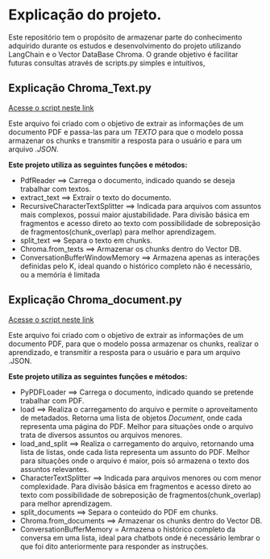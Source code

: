 # Explicação do projeto.

Este repositório tem o propósito de armazenar parte do conhecimento adquirido durante os estudos e desenvolvimento
do projeto utilizando LangChain e o Vector DataBase Chroma.
O grande objetivo é facilitar futuras consultas através de scripts.py simples e intuitivos, 

## Explicação Chroma_Text.py

[Acesse o script neste link](https://github.com/MoisesArruda/Chroma_Langchain_simple/blob/master/app/Chroma_Text.py)

Este arquivo foi criado com o objetivo de extrair as informações de um documento PDF e passa-las para um *TEXTO*
para que o modelo possa armazenar os chunks e transmitir a resposta para o usuário e para um arquivo *.JSON*.

**Este projeto utiliza as seguintes funções e métodos:**
* PdfReader ==> Carrega o documento, indicado quando se deseja trabalhar com textos.
* extract_text ==> Extrair o texto do documento.
* RecursiveCharacterTextSplitter ==> Indicada para arquivos com assuntos mais complexos, possui maior ajustabilidade.
    Para divisão básica em fragmentos e acesso direto ao texto com possibilidade de sobreposição 
    de fragmentos(chunk_overlap) para melhor aprendizagem.
* split_text ==> Separa o texto em chunks.
* Chroma.from_texts ==> Armazenar os chunks dentro do Vector DB.
* ConversationBufferWindowMemory ==> Armazena apenas as interações definidas pelo K, ideal quando o histórico 
    completo não é necessário, ou a memória é limitada

## Explicação Chroma_document.py

[Acesse o script neste link](https://github.com/MoisesArruda/Chroma_Langchain_simple/blob/master/app/Chroma_document.py)

Este arquivo foi criado com o objetivo de extrair as informações de um documento PDF, para que o modelo possa
armazenar os chunks, realizar o aprendizado, e transmitir a resposta para o usuário e para um arquivo .JSON.

**Este projeto utiliza as seguintes funções e métodos:**
* PyPDFLoader ==> Carrega o documento, indicado quando se pretende trabalhar com PDF.
* load ==> Realiza o carregamento do arquivo e permite o aproveitamento de metadados. Retorna uma lista de objetos
    *Document*, onde cada representa uma página do PDF. Melhor para situações onde o arquivo trata de diversos assuntos
    ou arquivos menores.
* load_and_split ==> Realiza o carregamento do arquivo, retornando uma lista de listas, onde cada lista representa um
    assunto do PDF. Melhor para situações onde o arquivo é maior, pois só armazena o texto dos assuntos relevantes.
* CharacterTextSplitter ==> Indicada para arquivos menores ou com menor complexidade.
    Para divisão básica em fragmentos e acesso direto ao texto com possibilidade de sobreposição de fragmentos(chunk_overlap) 
    para melhor aprendizagem.
* split_documents ==> Separa o conteúdo do PDF em chunks.
* Chroma.from_documents ==> Armazenar os chunks dentro do Vector DB.
* ConversationBufferMemory = Armazena o histórico completo da conversa em uma lista, ideal para chatbots onde é necessário lembrar
    o que foi dito anteriormente para responder as instruções.